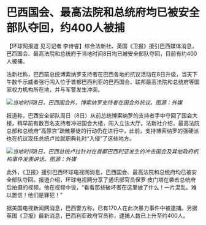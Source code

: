 # 巴西国会、最高法院和总统府均已被安全部队夺回，约400人被捕

【环球网报道 见习记者 李诗睿】综合法新社、英国《卫报》援引巴西媒体消息，巴西国会、最高法院和总统府于当地时间8日均已被安全部队夺回，目前有约400人被捕。

法新社称，巴西前总统博索纳罗支持者在巴西各地的抗议活动在8日升级，当天下午数千示威者强行闯入位于首都巴西利亚的巴西国会、联邦最高法院和总统府等国家权力机构所在地，并与军警发生冲突。

![](https://inews.gtimg.com/newsapp_bt/0/15601069394/1000)_当地时间8日，巴西国会外，博索纳罗支持者在国会外抗议。图源：外媒_

报道称，巴西安全部队周日（8日）从前总统博索纳罗的支持者手中夺回了国会大楼，稍早前有数百名支持者冲进国会大楼，闯入立法大厅。法新社介绍，最高法院总部和总统府“高原宫”疏散暴徒的行动仍在进行中，此前，支持博索纳罗的强硬派也在抗议现任总统卢拉就职典礼时“入侵”了这些地方。

![](https://inews.gtimg.com/newsapp_bt/0/15601069386/1000)_当地时间8日，巴西总统卢拉针对在首都巴西利亚发生的冲击国会及其他政府机构事件发表讲话。图源：外媒_

此外，《卫报》援引巴西环球电视网消息，巴西国会、最高法院和总统府均已被安全部队夺回。报道介绍，环球电视网分享了通讯部官员保罗·皮门塔在袭击总统府后拍摄的视频，他在视频中说，“看看那些破坏者在这里做了什么！一片混乱。难以置信！他们是罪犯！”

据美国电视新闻网消息，巴西警方称，已有170人在此次暴力事件中被逮捕。另据英国《卫报》最新消息，巴西利亚政府官员称，逮捕人数已上升至约400人。

